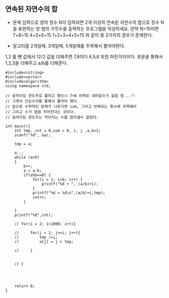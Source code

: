 ## 연속된 자연수의 합

* 문제 
입력으로 양의 정수 N이 입력되면 2개 이상의 연속된 자연수의 합으로 정수 N을 표현하는 방 법의 가짓수를 출력하는 프로그램을 작성하세요.
만약 N=15이면
7+8=15
4+5+6=15
1+2+3+4+5=15
와 같이 총 3가지의 경우가 존재한다.

* 알고리즘
2개일때, 3개일때, 5개일때를 주목해서 풀어야한다.

1,2 를 뺀 값에서 12/2 값을 더해주면 7,8이다
4,5,6 또한 마찬가지이다. 포문을 통해서 1,2,3을 더해주고 a/b를 더해준다. 

```
#include<cstring>
#include<vector>
#include<algorithm>
using namespace std;

// 슬라이딩 윈도우로 풀려고 했으니 7+8 아래로 내려갈수가 없음 망...!!
// 그래서 단순수리를 통해서 풀어야 했다.
// 앞으로 수학적인 문제가 나온다면 sum, 그리고 반복되는 횟수에 주목해라
// 그리고 수가 점점 작아진다는 것이다. 
// 슬라이딩 윈도우는 작아지는 수를 잡아낼수 없었다.

int main(){
	int tmp, cnt = 0,sum = 0, i, j ,a,b=1;
	scanf("%d", &a);

    tmp = a;

    a--;
    while (a>0)
    {
        b++;
        a = a-b;
        if(a%b==0) {
            for(i = 1; i<b; i++) {
                printf("%d + ", (a/b)+i);
            }
            printf("%d = %d\n",(a/b)+i,tmp);
            cnt++;
        }

    }
    printf("%d",cnt);
    
    // for(i = 2; i<1000; i++){

    //     for(j = 1; j<=i; j++){
    //         tmp /=i;    
    //         a[j] = j + tmp;

    //     }

        
    // }




	return 0;  
}
```
